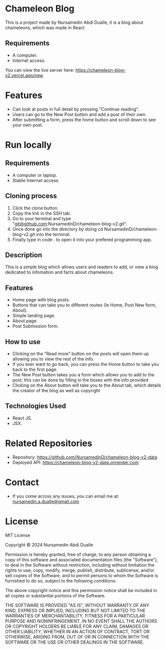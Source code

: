# Chameleon Blog

This is a project made by Nursamedin Abdi Dualle, it is a blog about chameleons, which was made in React

## Requirements
* A computer.
* Internet access.

You can view the live server here: https://chameleon-blog-v2.vercel.app/new

# Features
* Can look at posts in full detail by pressing "Continue reading".
* Users can go to the New Post button and add a post of their own.
* After submitting a form, press the home button and scroll down to see your own post.


# Run locally

## Requirements

* A computer or laptop.
* Stable Internet access.

## Cloning process
1. Click the clone button.
2. Copy the link in the SSH tab.
3. Go to your terminal and type "git@github.com:NursamedinD/chameleon-blog-v2.git".
4. Once done go into the directory by doing cd NursamedinD/chameleon-blog-v2.git into the terminal.
5. Finally type in code . to open it into your prefered programming app.

## Description

This is a simple blog which allows users and readers to add, or view a blog dedicated to infomation and facts about chameleons.

## Features
* Home page with blog posts.
* Buttons that can take you to different routes (Ie Home, Post New form, About).
* Simple landing page.
* About page.
* Post Submission form.

## How to use
* Clicking on the "Read more" button on the posts will open them up allowing you to view the rest of the info.
* If you ever want to go back, you can press the Home button to take you back to the first page.
* The New Post button takes you a form which allows you to add to the post, this can be done by filling in the boxes with the info provided
* Clicking on the About button will take you to the About tab, which details the creator of the blog as well as copyright

## Technologies Used
* React JS.
* JSX.

# Related Repositories

* Repository: https://github.com/NursamedinD/chameleon-blog-v2-data
* Deployed API: https://chameleon-blog-v2-data.onrender.com

# Contact
* If you come across any issues, you can email me at: nursamedin.a.dualle@gmail.com

# License

MIT License

Copyright © 2024 Nursamedin Abdi Dualle

Permission is hereby granted, free of charge, to any person obtaining a copy of this software and associated documentation files (the "Software"), to deal in the Software without restriction, including without limitation the rights to use, copy, modify, merge, publish, distribute, sublicense, and/or sell copies of the Software, and to permit persons to whom the Software is furnished to do so, subject to the following conditions:

The above copyright notice and this permission notice shall be included in all copies or substantial portions of the Software.

THE SOFTWARE IS PROVIDED "AS IS", WITHOUT WARRANTY OF ANY KIND, EXPRESS OR IMPLIED, INCLUDING BUT NOT LIMITED TO THE WARRANTIES OF MERCHANTABILITY, FITNESS FOR A PARTICULAR PURPOSE AND NONINFRINGEMENT. IN NO EVENT SHALL THE AUTHORS OR COPYRIGHT HOLDERS BE LIABLE FOR ANY CLAIM, DAMAGES OR OTHER LIABILITY, WHETHER IN AN ACTION OF CONTRACT, TORT OR OTHERWISE, ARISING FROM, OUT OF OR IN CONNECTION WITH THE SOFTWARE OR THE USE OR OTHER DEALINGS IN THE SOFTWARE.